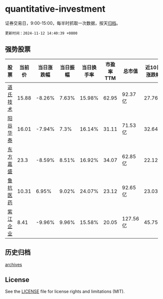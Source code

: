 # quantitative-investment

证券交易日，9:00-15:00，每半时抓取一次数据，按天[归档](archives)。

`更新时间：2024-11-12 14:40:39 +0800`

## 强势股票

|股票|当前价|当日涨跌幅|当日振幅|当日换手率|市盈率TTM|总市值|近10日涨跌幅|
|----|----|----|----|----|----|----|----|
|[道氏技术](https://xueqiu.com/S/SZ300409)|15.88|-8.26%|7.63%|15.98%|62.95|92.37亿|27.76%|
|[阳谷华泰](https://xueqiu.com/S/SZ300121)|16.01|-7.94%|7.3%|16.14%|31.11|71.53亿|32.64%|
|[东方嘉盛](https://xueqiu.com/S/SZ002889)|23.3|-8.59%|8.51%|16.92%|34.07|62.85亿|22.12%|
|[鲁抗医药](https://xueqiu.com/S/SH600789)|10.31|6.95%|9.02%|24.07%|23.12|92.65亿|23.03%|
|[紫江企业](https://xueqiu.com/S/SH600210)|8.41|-9.96%|9.96%|15.58%|20.05|127.56亿|45.75%|

## 历史归档

[archives](archives)

## License

See the [LICENSE](LICENSE) file for license rights and limitations (MIT).